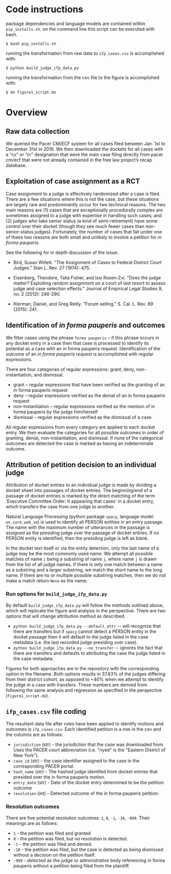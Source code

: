 # Code instructions

package dependencies and language models are contained within `pip_installs.sh`. on the command line
this script can be executed with bash.

`$ bash pip_installs.sh`

running the transformation from raw data to `ifp_cases.csv` is accomplished with:

`$ python build_judge_ifp_data.py`

running the transformation from the csv file to the figure is accomplished with:

`$ do figure1_script.do`

# Overview

## Raw data collection

We queried the Pacer CM/ECF system for all cases filed between Jan. 1st to December 31st in 2016. We
then downloaded the dockets for all cases with a “cv” or “cr” designation that were the main case
filing directly from pacer cm/ecf that were not already contained in the free law project’s recap
database.

## Exploitation of case assignment as a RCT

Case assignment to a judge is effectively randomized after a case is filed. There are a few situations where this is 
not the case, but these situations are largely rare and predominantly occur for two technical
reasons.  The two main reasons are (1) cases that are exceptionally procedurally
complex are sometimes assigned to a judge with expertise in handling such cases; and (2) judges
who take senior status (a kind of semi-retirement) have some control over their docket (though they
see much fewer cases than non-senior-status judges). Fortunately, the number of cases that fall
under one of thees two reasons are both small and unlikely to involve a petition for *in forma
pauperis*. 

See the following for in depth discussion of the issue:
* Bird, Susan Willett. "The Assignment of Cases to Federal District Court Judges." Stan L. Rev. 27 (1974): 475.

* Eisenberg, Theodore, Talia Fisher, and Issi Rosen‐Zvi. "Does the judge matter? Exploiting random assignment on a court of last resort to assess judge and case selection effects." Journal of Empirical Legal Studies 9, no. 2 (2012): 246-290.

* Klerman, Daniel, and Greg Reilly. "Forum selling." S. Cal. L. Rev. 89 (2015): 241.


## Identification of *in forma pauperis* and outcomes
 
We filter cases using the phrase `forma pauperis` – if this phrase occurs in any docket entry in a
case then that case is processed to identify its potential as a case with an in forma pauperis
request. Identification of the outcome of an *in forma pauperis request* is accomplished with regular
expressions.

There are four categories of regular expressions: grant, deny, non-instantiation, and dismissal.

* grant – regular expressions that have been verified as the granting of an in forma pauperis
request
* deny – regular expressions verified as the denial of an in forma pauperis request
* non-instantiation – regular expressions verified as the mention of in forma pauperis by the
judge him/herself 
* dismissal – regular expressions verified as the dismissal of a case.
 
All regular expressions from every category are applied to each docket entry. We then evaluate the categories for all
possible outcomes in order of granting, denial, non-instantiation, and dismissal. If none of the
categorical outcomes are detected the case is marked as having an indeterminate outcome.

## Attribution of petition decision to an individual judge
 
Attribution of docket entries to an individual judge is made by dividing a docket sheet into
passages of docket entries. The beginning/end of a passage of docket entries is marked by the direct matching 
of the term ‘Executive Committee Order: It appearing that cases’ in a docket entry, which transfers
the case from one judge to another.
 
Natural Language Processing (python package `spacy`, language model `en_core_web_sm`) is used to
identify all PERSON entities in an entry passage. The name with the maximum number of utterances in
the passage is assigned as the presiding judge over the passage of docket entries. If no PERSON
entity is identified, then the presiding judge is left as blank.
 
In the docket text itself or via the entity detection, only the last name of a judge may be the most
commonly used name. We attempt all possible matches of name `i` being a substring of name `j`, where
name `j` is drawn from the list of all judge names. If there is only one match between a name as a
substring and a larger substring, we match the short name to the long name. If there are no or
multiple possible substring matches, then we do not make a match return `None` as the name.

### Run options for `build_judge_ifp_data.py`

By default `build_judge_ifp_data.py` will follow the methods outlined above, which will replicate
the figure and analysis in the perspective. There are two options that will change attribution
method as described.

* `python build_judge_ifp_data.py --default_attr` -- will recognize that there are transfers but if
  `spacy` cannot detect a PERSON entity in the docket passage then it will default to the judge
  listed in the case metadata (i.e. the last recorded judge presiding over case). 
* `python build_judge_ifp_data.py --no_transfer` -- ignores the fact that there are transfers and
  defaults to attributing the case the judge listed in the case metadata.

Figures for both approaches are in the repository with the corresponding option in the filename.
Both options results in 37.63% of the judges differing from their district cohort, as opposed to ~40%
when we attempt to identify the judge in a case with transfers. These numbers are derived from following 
the same analysis and regression as specified in the perspective (`figure1_script.do`). 

## `ifp_cases.csv` file coding

The resultant data file after rules have been applied to identify motions and outcomes is
`ifp_cases.csv`. Each identified petition is a row in the csv and the columns are as follows:

* `jurisdiction` (str) - the jurisdiction that the case was downloaded from. Uses the PACER court
  abbreviation (i.e. "nyed" is the "Eastern District of New York").
* `case_id` (str) - the case identifier assigned to the case in the corresponding PACER portal.
* `hash_name` (str) - The hashed judge identifed from docket entries that presided over the in forma
  pauperis motion. 
* `entry_date` (str) - Date of the docket entry determined to be the petition outcome
* `resolution` (int) - Detected outcome of the in forma pauperis petition.

### Resolution outcomes 

There are five potential resolution outcomes: `1`, `0`, `-1`, `-10`, `-999`. Their meanings are as
follows:

* `1` - the petition was filed and granted
* `0` - the petition was filed, but no resolution is detected.
* `-1` - the petition was filed and denied. 
* `-10` - the petition was filed, but the case is detected as being dismissed without a decision on
  the petition itself. 
* `-999` - detected as the judge or administrative body referencing in forma pauperis without a
  petition being filed from the plaintiff.
